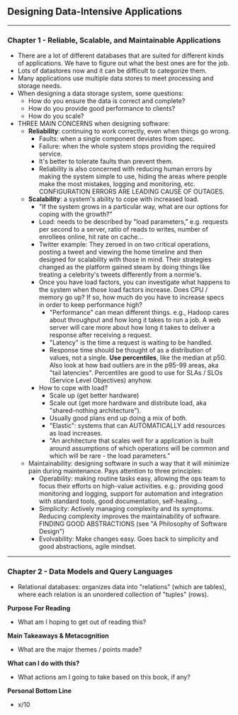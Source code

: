## Designing Data-Intensive Applications
___
### Chapter 1 - Reliable, Scalable, and Maintainable Applications
- There are a lot of different databases that are suited for different kinds of applications. We have to figure out what the best ones are for the job.
- Lots of datastores now and it can be difficult to categorize them.
- Many applications use multiple data stores to meet processing and storage needs.
- When designing a data storage system, some questions:
	- How do you ensure the data is correct and complete?
	- How do you provide good performance to clients?
	- How do you scale?
- THREE MAIN CONCERNS when designing software:
	- **Reliability**: continuing to work correctly, even when things go wrong.
		- Faults: when a single component deviates from spec.
		- Failure: when the whole system stops providing the required service.
		- It's better to tolerate faults than prevent them.
		- Reliability is also concerned with reducing human errors by making the system simple to use, hiding the areas where people make the most mistakes, logging and monitoring, etc. CONFIGURATION ERRORS ARE LEADING CAUSE OF OUTAGES.
	- **Scalability**: a system's ability to cope with increased load.
		- "If the system grows in a particular way, what are our options for coping with the growth?"
		- Load: needs to be described by "load parameters," e.g. requests per second to a server, ratio of reads to writes, number of enrollees online, hit rate on cache... 
		- Twitter example: They zeroed in on two critical operations, posting a tweet and viewing the home timeline and then designed for scalability with those in mind. Their strategies changed as the platform gained steam by doing things like treating a celebrity's tweets differently from a normie's.
		- Once you have load factors, you can investigate what happens to the system when those load factors increase. Does CPU / memory go up? If so, how much do you have to increase specs in order to keep performance high?
			- "Performance" can mean different things. e.g., Hadoop cares about throughput and how long it takes to run a job. A web server will care more about how long it takes to deliver a response after receiving a request.
			- "Latency" is the time a request is waiting to be handled.
			- Response time should be thought of as a distribution of values, not a single. **Use percentiles**, like the median at p50. Also look at how bad outliers are in the p95-99 areas, aka "tail latencies". Percentiles are good to use for SLAs / SLOs (Service Level Objectives) anyhow.
		- How to cope with load?
			- Scale up (get better hardware)
			- Scale out (get more hardware and distribute load, aka "shared-nothing architecture").
			- Usually good plans end up doing a mix of both.
			- "Elastic": systems that can AUTOMATICALLY add resources as load increases.
			- "An architecture that scales well for a application is built around assumptions of which operations will be common and which will be rare - the load parameters."
	- Maintainability: designing software in such a way that it will minimize pain during maintenance. Pays attention to three principles:
		- Operability: making routine tasks easy, allowing the ops team to focus their efforts on high-value activities. e.g.: providing good monitoring and logging, support for automation and integration with standard tools, good documentation, self-healing...
		- Simplicity: Actively managing complexity and its symptoms. Reducing complexity improves the maintainability of software. FINDING GOOD ABSTRACTIONS (see "A Philosophy of Software Design")
		- Evolvability: Make changes easy. Goes back to simplicity and good abstractions, agile mindset.
___
### Chapter 2 - Data Models and Query Languages
- Relational databases: organizes data into "relations" (which are tables), where each relation is an unordered collection of "tuples" (rows).



**Purpose For Reading**
- What am I hoping to get out of reading this?
 
**Main Takeaways & Metacognition**
- What are the major themes / points made?

**What can I do with this?**
- What actions am I going to take based on this book, if any?

**Personal Bottom Line**
- x/10
<!--stackedit_data:
eyJoaXN0b3J5IjpbLTcyMTg5NzA3NywtMTYyMzcxMjEyNCw2ND
IxMzYzNSwtMjUyMDcyMjg0LC0yMDMxNDc3NjgyXX0=
-->